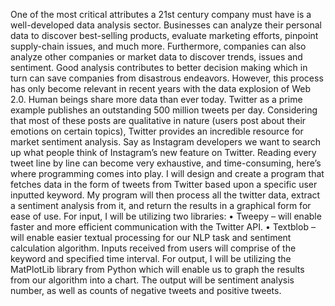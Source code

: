 One of the most critical attributes a 21st century company must have is a well-developed data analysis sector. Businesses can analyze their personal data to discover best-selling products, evaluate marketing efforts, pinpoint supply-chain issues, and much more. Furthermore, companies can also analyze other companies or market data to discover trends, issues and sentiment. Good analysis contributes to better decision making which in turn can save companies from disastrous endeavors. However, this process has only become relevant in recent years with the data explosion of Web 2.0. Human beings share more data than ever today. Twitter as a prime example publishes an outstanding 500 million tweets per day. Considering that most of these posts are qualitative in nature (users post about their emotions on certain topics), Twitter provides an incredible resource for market sentiment analysis. 
Say as Instagram developers we want to search up what people think of Instagram’s new feature on Twitter. Reading every tweet line by line can become very exhaustive, and time-consuming, here’s where programming comes into play. I will design and create a program that fetches data in the form of tweets from Twitter based upon a specific user inputted keyword.  My program will then process all the twitter data, extract a sentiment analysis from it, and return the results in a graphical form for ease of use.
For input, I will be utilizing two libraries:
•	Tweepy – will enable faster and more efficient communication with the Twitter API.
•	Textblob – will enable easier textual processing for our NLP task and sentiment calculation algorithm.
Inputs received from users will comprise of the keyword and specified time interval. 
For output, I will be utilizing the MatPlotLib library from Python which will enable us to graph the results from our algorithm into a chart. The output will be sentiment analysis number, as well as counts of negative tweets and positive tweets.

